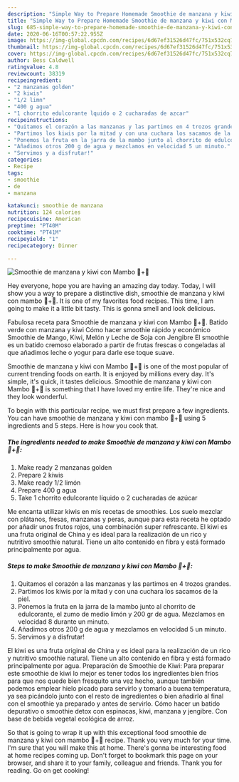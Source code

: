 ```yaml
---
description: "Simple Way to Prepare Homemade Smoothie de manzana y kiwi con Mambo 🍏+🥝"
title: "Simple Way to Prepare Homemade Smoothie de manzana y kiwi con Mambo 🍏+🥝"
slug: 685-simple-way-to-prepare-homemade-smoothie-de-manzana-y-kiwi-con-mambo
date: 2020-06-16T00:57:22.955Z
image: https://img-global.cpcdn.com/recipes/6d67ef31526d47fc/751x532cq70/smoothie-de-manzana-y-kiwi-con-mambo-🍏🥝-foto-principal.jpg
thumbnail: https://img-global.cpcdn.com/recipes/6d67ef31526d47fc/751x532cq70/smoothie-de-manzana-y-kiwi-con-mambo-🍏🥝-foto-principal.jpg
cover: https://img-global.cpcdn.com/recipes/6d67ef31526d47fc/751x532cq70/smoothie-de-manzana-y-kiwi-con-mambo-🍏🥝-foto-principal.jpg
author: Bess Caldwell
ratingvalue: 4.8
reviewcount: 38319
recipeingredient:
- "2 manzanas golden"
- "2 kiwis"
- "1/2 limn"
- "400 g agua"
- "1 chorrito edulcorante lquido o 2 cucharadas de azcar"
recipeinstructions:
- "Quitamos el corazón a las manzanas y las partimos en 4 trozos grandes."
- "Partimos los kiwis por la mitad y con una cuchara los sacamos de la piel."
- "Ponemos la fruta en la jarra de la mambo junto al chorrito de edulcorante, el zumo de medio limón y 200 gr de agua. Mezclamos en velocidad 8 durante un minuto."
- "Añadimos otros 200 g de agua y mezclamos en velocidad 5 un minuto."
- "Servimos y a disfrutar!"
categories:
- Recipe
tags:
- smoothie
- de
- manzana

katakunci: smoothie de manzana 
nutrition: 124 calories
recipecuisine: American
preptime: "PT40M"
cooktime: "PT41M"
recipeyield: "1"
recipecategory: Dinner

---
```



![Smoothie de manzana y kiwi con Mambo 🍏+🥝](https://img-global.cpcdn.com/recipes/6d67ef31526d47fc/751x532cq70/smoothie-de-manzana-y-kiwi-con-mambo-🍏🥝-foto-principal.jpg)

Hey everyone, hope you are having an amazing day today. Today, I will show you a way to prepare a distinctive dish, smoothie de manzana y kiwi con mambo 🍏+🥝. It is one of my favorites food recipes. This time, I am going to make it a little bit tasty. This is gonna smell and look delicious.

Fabulosa receta para Smoothie de manzana y kiwi con Mambo 🍏+🥝. Batido verde con manzana y kiwi Cómo hacer smoothie rápido y económico Smoothie de Mango, Kiwi, Melón y Leche de Soja con Jengibre El smoothie es un batido cremoso elaborado a partir de frutas frescas o congeladas al que añadimos leche o yogur para darle ese toque suave.

Smoothie de manzana y kiwi con Mambo 🍏+🥝 is one of the most popular of current trending foods on earth. It is enjoyed by millions every day. It's simple, it's quick, it tastes delicious. Smoothie de manzana y kiwi con Mambo 🍏+🥝 is something that I have loved my entire life. They're nice and they look wonderful.


To begin with this particular recipe, we must first prepare a few ingredients. You can have smoothie de manzana y kiwi con mambo 🍏+🥝 using 5 ingredients and 5 steps. Here is how you cook that.

<!--inarticleads1-->

##### The ingredients needed to make Smoothie de manzana y kiwi con Mambo 🍏+🥝:

1. Make ready 2 manzanas golden
1. Prepare 2 kiwis
1. Make ready 1/2 limón
1. Prepare 400 g agua
1. Take 1 chorrito edulcorante líquido o 2 cucharadas de azúcar


Me encanta utilizar kiwis en mis recetas de smoothies. Los suelo mezclar con plátanos, fresas, manzanas y peras, aunque para esta receta he optado por añadir unos frutos rojos, una combinación super refrescante. El kiwi es una fruta original de China y es ideal para la realización de un rico y nutritivo smoothie natural. Tiene un alto contenido en fibra y está formado principalmente por agua. 

<!--inarticleads2-->

##### Steps to make Smoothie de manzana y kiwi con Mambo 🍏+🥝:

1. Quitamos el corazón a las manzanas y las partimos en 4 trozos grandes.
1. Partimos los kiwis por la mitad y con una cuchara los sacamos de la piel.
1. Ponemos la fruta en la jarra de la mambo junto al chorrito de edulcorante, el zumo de medio limón y 200 gr de agua. Mezclamos en velocidad 8 durante un minuto.
1. Añadimos otros 200 g de agua y mezclamos en velocidad 5 un minuto.
1. Servimos y a disfrutar!


El kiwi es una fruta original de China y es ideal para la realización de un rico y nutritivo smoothie natural. Tiene un alto contenido en fibra y está formado principalmente por agua. Preparación de Smoothie de Kiwi: Para preparar este smoothie de kiwi lo mejor es tener todos los ingredientes bien fríos para que nos quede bien fresquito una vez hecho, aunque también podemos emplear hielo picado para servirlo y tomarlo a buena temperatura, ya sea picándolo junto con el resto de ingredientes o bien añadirlo al final con el smoothie ya preparado y antes de servirlo. Cómo hacer un batido depurativo o smoothie detox con espinacas, kiwi, manzana y jengibre. Con base de bebida vegetal ecológica de arroz. 

So that is going to wrap it up with this exceptional food smoothie de manzana y kiwi con mambo 🍏+🥝 recipe. Thank you very much for your time. I'm sure that you will make this at home. There's gonna be interesting food at home recipes coming up. Don't forget to bookmark this page on your browser, and share it to your family, colleague and friends. Thank you for reading. Go on get cooking!
